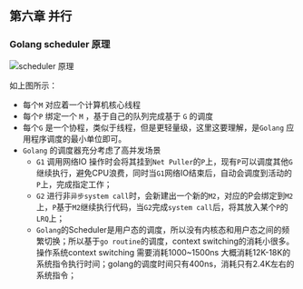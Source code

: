 ## 第六章 并行

### Golang scheduler 原理

![scheduler 原理](./images/ch6/scheduler.png)

如上图所示：

- 每个`M` 对应着一个计算机核心线程
- 每个`P` 绑定一个 `M` ，基于自己的队列完成基于 `G` 的调度 
- 每个`G` 是一个协程，类似于线程，但是更轻量级，这里这要理解，是`Golang` 应用程序调度的最小单位即可。
- `Golang` 的调度器充分考虑了高并发场景
  - `G1` 调用网络IO 操作时会将其挂到`Net Puller`的`P`上，现有`P`可以调度其他`G`继续执行，避免CPU浪费，同时当`G1`网络IO结束后，自动会调度到活动的`P`上，完成指定工作；
  - `G2` 进行非`异步system call`时，会新建出一个新的`M2`，对应的P会绑定到`M2`上，`P`基于`M2`继续执行代码，当`G2`完成`system call`后，将其放入某个`P`的`LRQ`上；
  - `Golang`的Scheduler是用户态的调度，所以没有内核态和用户态之间的频繁切换；所以基于`go routine`的调度，context switching的消耗小很多。操作系统context switching 需要消耗1000~1500ns 大概消耗12K-18K的系统指令执行时间；golang的调度时间只有400ns，消耗只有2.4K左右的系统指令；

